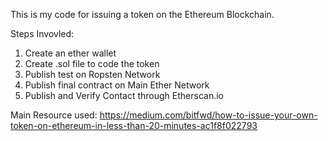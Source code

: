 
This is my code for issuing a token on the Ethereum Blockchain.

Steps Invovled:
1. Create an ether wallet
2. Create .sol file to code the token
3. Publish test on Ropsten Network
4. Publish final contract on Main Ether Network
5. Publish and Verify Contact through Etherscan.io

Main Resource used:
https://medium.com/bitfwd/how-to-issue-your-own-token-on-ethereum-in-less-than-20-minutes-ac1f8f022793
